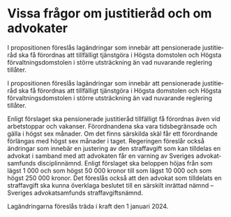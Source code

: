 # Vissa frågor om justitieråd och om advokater

I propositionen föreslås lag­ändringar som innebär att pensio­nerade justitie­råd ska få förordnas att till­fälligt tjänstgöra i Högsta domstolen och Högsta förvaltnings­domstolen i större utsträckning än vad nuvarande reglering tillåter.

I propositionen föreslås lag­ändringar som innebär att pensio­nerade justitie­råd ska få förordnas att till­fälligt tjänstgöra i Högsta domstolen och Högsta förvaltnings­domstolen i större utsträckning än vad nuvarande reglering tillåter.

Enligt förslaget ska pensio­nerade justitieråd tillfälligt få förordnas även vid arbetstoppar och vakanser. Förord­nandena ska vara tids­begränsade och gälla i högst sex månader. Om det finns särskilda skäl får ett förord­nande förlängas med högst sex månader i taget. Regeringen föreslår också ändringar som innebär en justering av den straff­avgift som kan tilldelas en advokat i samband med att advokaten får en varning av Sveriges advokat­samfunds disciplin­nämnd. Enligt förslaget ska beloppen höjas från som lägst 1 000 och som högst 50 000 kronor till som lägst 10 000 och som högst 250 000 kronor. Det föreslås också att den advokat som tilldelats en straff­avgift ska kunna över­klaga beslutet till en särskilt inrättad nämnd – Sveriges advokat­samfunds straff­avgifts­nämnd.

Lagändringarna föreslås träda i kraft den 1 januari 2024.
